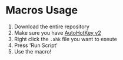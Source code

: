 # Macros Usage
1. Download the entire repository
2. Make sure you have [AutoHotKey v2](https://www.autohotkey.com/v2/)
3. Right click the `.ahk` file you want to exeute
4. Press 'Run Script'
5. Use the macro!